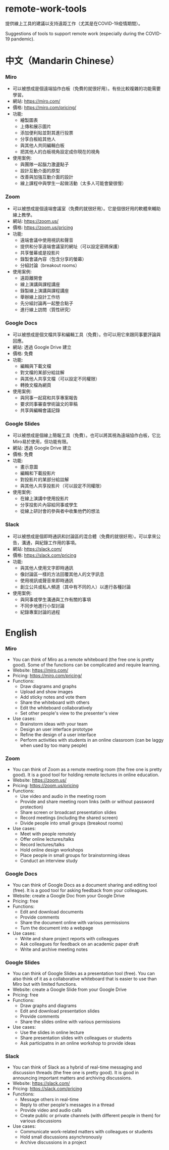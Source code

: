 # remote-work-tools

提供線上工具的建議以支持遠距工作（尤其是在COVID-19疫情期間）。

Suggestions of tools to support remote work (especially during the COVID-19 pandemic).

# 中文（Mandarin Chinese）

### Miro
- 可以被想成是個遠端協作白板（免費的就很好用）。有些比較複雜的功能需要學習。
- 網站: https://miro.com/
- 價格: https://miro.com/pricing/
- 功能:
  - 繪製圖表
  - 上傳和展示圖片
  - 添加便利貼並對其進行投票
  - 分享白板給其他人
  - 與其他人共同編輯白板
  - 把其他人的白板視角設定成你現在的視角
- 使用案例:
  - 與團隊一起腦力激盪點子
  - 設計互動介面的原型
  - 改善與加強互動介面的設計
  - 線上課程中與學生一起做活動（太多人可能會變很慢）

### Zoom
- 可以被想成是個遠端會議室（免費的就很好用）。它是個很好用的軟體來輔助線上教學。
- 網站: https://zoom.us/
- 價格: https://zoom.us/pricing
- 功能:
  - 遠端會議中使用視訊和聲音
  - 提供和分享遠端會議室的網址（可以設定密碼保護）
  - 共享螢幕或是投影片
  - 錄製會議內容（包含分享的螢幕）
  - 分組討論（breakout rooms）
- 使用案例:
  - 遠距離開會
  - 線上演講與課程講座
  - 錄製線上演講與課程講座
  - 舉辦線上設計工作坊
  - 先分組討論再一起整合點子
  - 進行線上訪問（質性研究）

### Google Docs
- 可以被想成是個文檔共享和編輯工具（免費）。你可以用它來跟同事要評論與回應。
- 網站: 透過 Google Drive 建立
- 價格: 免費
- 功能:
  - 編輯與下載文檔
  - 對文檔的某部分給註解
  - 與其他人共享文檔（可以設定不同權限）
  - 轉換文檔為網頁
- 使用案例:
  - 與同事一起寫和共享專案報告
  - 要求同事審查學術論文的草稿
  - 共享與編輯會議記錄

### Google Slides
- 可以被想成是個線上簡報工具（免費）。也可以將其視為遠端協作白板，它比Miro易於使用，但功能有限。
- 網站: 透過 Google Drive 建立
- 價格: 免費
- 功能:
  - 畫示意圖
  - 編輯和下載投影片
  - 對投影片的某部分給註解
  - 與其他人共享投影片（可以設定不同權限）
- 使用案例:
  - 在線上演講中使用投影片
  - 分享投影片內容給同事或學生
  - 從線上研討會的參與者中收集他們的想法

### Slack
- 可以被想成是個即時通訊和討論區的混合體（免費的就很好用）。可以拿來公告，溝通，與紀錄工作用的事項。
- 網站: https://slack.com/
- 價格: https://slack.com/pricing
- 功能:
  - 與其他人使用文字即時通訊
  - 像討論區一樣的方法回覆其他人的文字訊息
  - 使用視訊或聲音來即時通訊
  - 創立公共或私人頻道（其中有不同的人）以進行各種討論
- 使用案例:
  - 與同事或學生溝通與工作有關的事項
  - 不同步地進行小型討論
  - 紀錄專案討論的過程

# English

### Miro
- You can think of Miro as a remote whiteboard (the free one is pretty good). Some of the functions can be complicated and require learning.
- Website: https://miro.com/
- Pricing: https://miro.com/pricing/
- Functions:
  - Draw diagrams and graphs
  - Upload and show images
  - Add sticky notes and vote them
  - Share the whiteboard with others
  - Edit the whiteboard collaboratively
  - Set other people's view to the presenter's view
- Use cases:
  - Brainstorm ideas with your team
  - Design an user interface prototype
  - Refine the design of a user interface
  - Perform activities with students in an online classroom (can be laggy when used by too many people)

### Zoom
- You can think of Zoom as a remote meeting room (the free one is pretty good). It is a good tool for holding remote lectures in online education.
- Website: https://zoom.us/
- Pricing: https://zoom.us/pricing
- Functions:
  - Use video and audio in the meeting room
  - Provide and share meeting room links (with or without password protection)
  - Share screen or broadcast presentation slides
  - Record meetings (including the shared screen)
  - Divide people into small groups (breakout rooms)
- Use cases:
  - Meet with people remotely
  - Offer online lectures/talks
  - Record lectures/talks
  - Hold online design workshops
  - Place people in small groups for brainstorming ideas
  - Conduct an interview study

### Google Docs
- You can think of Google Docs as a document sharing and editing tool (free). It is a good tool for asking feedback from your colleagues.
- Website: create a Google Doc from your Google Drive
- Pricing: free
- Functions:
  - Edit and download documents
  - Provide comments
  - Share the document online with various permissions
  - Turn the document into a webpage
- Use cases:
  - Write and share project reports with colleagues
  - Ask colleagues for feedback on an academic paper draft
  - Write and archive meeting notes

### Google Slides
- You can think of Google Slides as a presentation tool (free). You can also think of it as a collaborative whiteboard that is easier to use than Miro but with limited functions.
- Website: create a Google Slide from your Google Drive
- Pricing: free
- Functions:
  - Draw graphs and diagrams
  - Edit and download presentation slides
  - Provide comments
  - Share the slides online with various permissions
- Use cases:
  - Use the slides in online lecture
  - Share presentation slides with colleagues or students
  - Ask participatns in an online workshop to provide ideas

### Slack
- You can think of Slack as a hybrid of real-time messaging and discussion threads (the free one is pretty good). It is good in announcing important matters and archiving discussions. 
- Website: https://slack.com/
- Pricing: https://slack.com/pricing
- Functions:
  - Message others in real-time
  - Reply to other people's messages in a thread
  - Provide video and audio calls
  - Create public or private channels (with different people in them) for various discussions
- Use cases:
  - Communicate work-related matters with colleagues or students
  - Hold small discussions asynchronously
  - Archive discussions in a project
